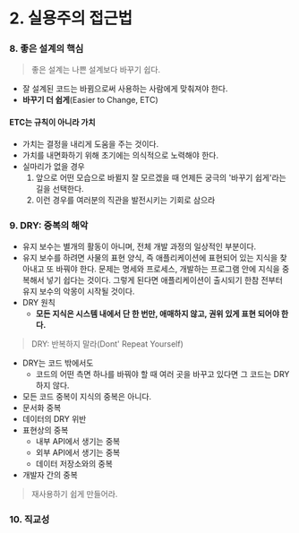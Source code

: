 # 2. 실용주의 접근법

### 8. 좋은 설계의 핵심

> 좋은 설계는 나쁜 설계보다 바꾸기 쉽다.

- 잘 설계된 코드는 바뀜으로써 사용하는 사람에게 맞춰져야 한다. 
- **바꾸기 더 쉽게**(Easier to Change, ETC)

#### ETC는 규칙이 아니라 가치

- 가치는 결정을 내리게 도움을 주는 것이다.
- 가치를 내면화하기 위해 초기에는 의식적으로 노력해야 한다. 
- 실마리가 없을 경우
  1. 앞으로 어떤 모습으로 바뀔지 잘 모르겠을 때 언제든 궁극의 '바꾸기 쉽게'라는 길을 선택한다.
  2. 이런 경우를 여러분의 직관을 발전시키는 기회로 삼으라



### 9. DRY: 중복의 해악

- 유지 보수는 별개의 활동이 아니며, 전체 개발 과정의 일상적인 부분이다.
- 유지 보수를 하려면 사물의 표현 양식, 즉 애플리케이션에 표현되어 있는 지식을 찾아내고 또 바꿔야 한다. 문제는 명세와 프로세스, 개발하는 프로그램 안에 지식을 중복해서 넣기 쉽다는 것이다. 그렇게 된다면 애플리케이션이 출시되기 한참 전부터 유지 보수의 악몽이 시작될 것이다.
- DRY 원칙
  - **모든 지식은 시스템 내에서 단 한 번만, 애매하지 않고, 권위 있게 표현 되어야 한다.**

> DRY: 반복하지 말라(Dont' Repeat Yourself)

- DRY는 코드 밖에서도
  - 코드의 어떤 측면 하나를 바꿔야 할 때 여러 곳을 바꾸고 있다면 그 코드는 DRY하지 않다.
- 모든 코드 중복이 지식의 중복은 아니다.
- 문서화 중복
- 데이터의 DRY 위반
- 표현상의 중복
  - 내부 API에서 생기는 중복
  - 외부 API에서 생기는 중복
  - 데이터 저장소와의 중복
- 개발자 간의 중복

> 재사용하기 쉽게 만들어라.



### 10. 직교성


